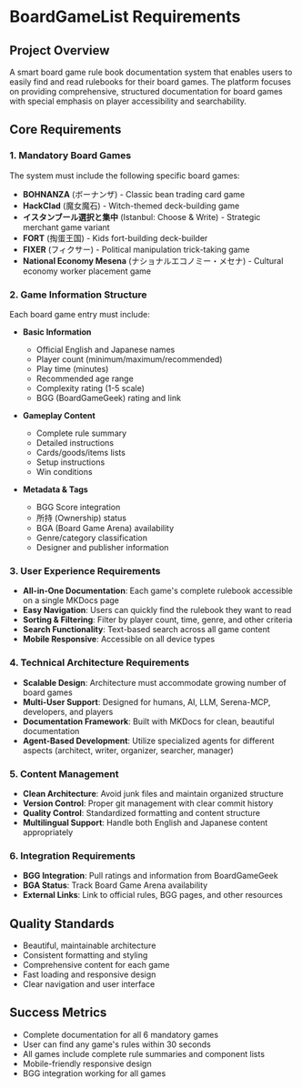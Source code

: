 # BoardGameList Requirements

## Project Overview
A smart board game rule book documentation system that enables users to easily find and read rulebooks for their board games. The platform focuses on providing comprehensive, structured documentation for board games with special emphasis on player accessibility and searchability.

## Core Requirements

### 1. Mandatory Board Games
The system must include the following specific board games:
- **BOHNANZA** (ボーナンザ) - Classic bean trading card game
- **HackClad** (魔女魔石) - Witch-themed deck-building game
- **イスタンブール選択と集中** (Istanbul: Choose & Write) - Strategic merchant game variant
- **FORT** (掏蛋王国) - Kids fort-building deck-builder
- **FIXER** (フィクサー) - Political manipulation trick-taking game
- **National Economy Mesena** (ナショナルエコノミー・メセナ) - Cultural economy worker placement game

### 2. Game Information Structure
Each board game entry must include:
- **Basic Information**
  - Official English and Japanese names
  - Player count (minimum/maximum/recommended)
  - Play time (minutes)
  - Recommended age range
  - Complexity rating (1-5 scale)
  - BGG (BoardGameGeek) rating and link

- **Gameplay Content**
  - Complete rule summary
  - Detailed instructions
  - Cards/goods/items lists
  - Setup instructions
  - Win conditions

- **Metadata & Tags**
  - BGG Score integration
  - 所持 (Ownership) status
  - BGA (Board Game Arena) availability
  - Genre/category classification
  - Designer and publisher information

### 3. User Experience Requirements
- **All-in-One Documentation**: Each game's complete rulebook accessible on a single MKDocs page
- **Easy Navigation**: Users can quickly find the rulebook they want to read
- **Sorting & Filtering**: Filter by player count, time, genre, and other criteria
- **Search Functionality**: Text-based search across all game content
- **Mobile Responsive**: Accessible on all device types

### 4. Technical Architecture Requirements
- **Scalable Design**: Architecture must accommodate growing number of board games
- **Multi-User Support**: Designed for humans, AI, LLM, Serena-MCP, developers, and players
- **Documentation Framework**: Built with MKDocs for clean, beautiful documentation
- **Agent-Based Development**: Utilize specialized agents for different aspects (architect, writer, organizer, searcher, manager)

### 5. Content Management
- **Clean Architecture**: Avoid junk files and maintain organized structure
- **Version Control**: Proper git management with clear commit history
- **Quality Control**: Standardized formatting and content structure
- **Multilingual Support**: Handle both English and Japanese content appropriately

### 6. Integration Requirements
- **BGG Integration**: Pull ratings and information from BoardGameGeek
- **BGA Status**: Track Board Game Arena availability
- **External Links**: Link to official rules, BGG pages, and other resources

## Quality Standards
- Beautiful, maintainable architecture
- Consistent formatting and styling
- Comprehensive content for each game
- Fast loading and responsive design
- Clear navigation and user interface

## Success Metrics
- Complete documentation for all 6 mandatory games
- User can find any game's rules within 30 seconds
- All games include complete rule summaries and component lists
- Mobile-friendly responsive design
- BGG integration working for all games